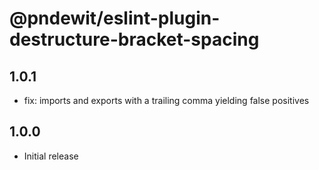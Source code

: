 # @pndewit/eslint-plugin-destructure-bracket-spacing

## 1.0.1

- fix: imports and exports with a trailing comma yielding false positives

## 1.0.0

- Initial release